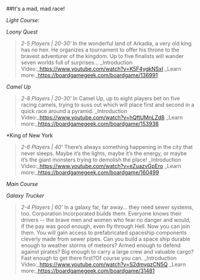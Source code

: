 ##It's a mad, mad race!

*Light Course:*

*Loony Quest*
>_2-5 Players | 20-30'_
>In the wonderful land of Arkadia, a very old king has no heir. He organizes a tournament to offer his throne to the bravest adventurer of the kingdom. Up to five finalists will wander seven worlds full of surprises...
>_Introduction Video:_https://www.youtube.com/watch?v=K5F4ygkNSxI
>_Learn more:_https://boardgamegeek.com/boardgame/136991

*Camel Up*
>_2-8 Players | 20-30'_
>In Camel Up, up to eight players bet on five racing camels, trying to suss out which will place first and second in a quick race around a pyramid.
>_Introduction Video:_https://www.youtube.com/watch?v=hQftUMnLZd8
>_Learn more:_https://boardgamegeek.com/boardgame/153938

*King of New York
>_2-6 Players | 40'_
>There’s always something happening in the city that never sleeps. Maybe it’s the lights, maybe it’s the energy, or maybe it’s the giant monsters trying to demolish the place!
>_Introduction Video:_https://www.youtube.com/watch?v=eZuazvGpEro
>_Learn more:_https://boardgamegeek.com/boardgame/160499

*Main Course*

*Galaxy Trucker*
>_2-4 Players | 60'_
>In a galaxy far, far away... they need sewer systems, too. Corporation Incorporated builds them. Everyone knows their drivers -- the brave men and women who fear no danger and would, if the pay was good enough, even fly through Hell. Now you can join them. You will gain access to prefabricated spaceship components cleverly made from sewer pipes. Can you build a space ship durable enough to weather storms  of  meteors?  Armed  enough  to  defend  against  pirates?  Big  enough  to  carry  a  large  crew  and  valuable cargo? Fast enough to get there first?Of course you can.
>_Introduction Video:_https://www.youtube.com/watch?v=S2dmyqzCN5Q
>_Learn more:_https://boardgamegeek.com/boardgame/31481